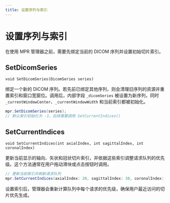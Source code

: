 ```yaml
---
title: 设置序列与索引
---
```


# 设置序列与索引

在使用 MPR 管理器之前，需要先绑定当前的 DICOM 序列并设置初始切片索引。

## SetDicomSeries

`void SetDicomSeries(DicomSeries series)`

绑定一个新的 DICOM 序列。若先前已绑定其他序列，则会清理旧序列的资源并重置索引和窗口宽窗位。调用后，内部字段 `_dicomSeries` 被设置为新序列，同时 `_currentWindowCenter`、`_currentWindowWidth` 和当前索引都被初始化。

```csharp
mpr.SetDicomSeries(series);
// 默认索引初始化为 -1，后续需要调用 SetCurrentIndices()
```

## SetCurrentIndices

`void SetCurrentIndices(int axialIndex, int sagittalIndex, int coronalIndex)`

更新当前显示的轴向、矢状和冠状切片索引，并依据这些索引调整请求队列的优先级。这个方法通常在用户拖动滑块或点击按钮时调用。

```csharp
// 更新当前索引并刷新请求队列
mpr.SetCurrentIndices(axialIndex: 20, sagittalIndex: 30, coronalIndex: 40);
```

设置索引后，管理器会重新计算队列中每个请求的优先级，确保用户最近访问的切片优先生成。